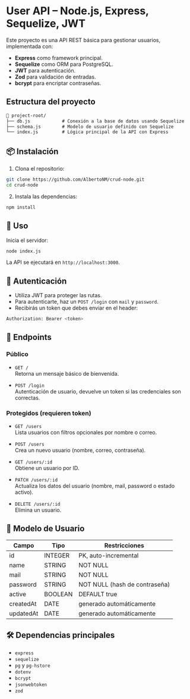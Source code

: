 # User API – Node.js, Express, Sequelize, JWT

Este proyecto es una API REST básica para gestionar usuarios, implementada con:

- **Express** como framework principal.
- **Sequelize** como ORM para PostgreSQL.
- **JWT** para autenticación.
- **Zod** para validación de entradas.
- **bcrypt** para encriptar contraseñas.

## Estructura del proyecto

```txt
📁 project-root/
├── db.js            # Conexión a la base de datos usando Sequelize
├── schema.js        # Modelo de usuario definido con Sequelize
└── index.js         # Lógica principal de la API con Express
```

## 📦 Instalación

1. Clona el repositorio:

```bash
git clone https://github.com/AlbertoNM/crud-node.git
cd crud-node
```

2. Instala las dependencias:

```bash
npm install
```

## 🚀 Uso

Inicia el servidor:

```bash
node index.js
```

La API se ejecutará en `http://localhost:3000`.

## 🔐 Autenticación

- Utiliza JWT para proteger las rutas.
- Para autenticarte, haz un `POST /login` con `mail` y `password`.
- Recibirás un token que debes enviar en el header:

```bash
Authorization: Bearer <token>
```

## 📌 Endpoints

### Público

- `GET /`  
  Retorna un mensaje básico de bienvenida.

- `POST /login`  
  Autenticación de usuario, devuelve un token si las credenciales son correctas.

### Protegidos (requieren token)

- `GET /users`  
  Lista usuarios con filtros opcionales por nombre o correo.

- `POST /users`  
  Crea un nuevo usuario (nombre, correo, contraseña).

- `GET /users/:id`  
  Obtiene un usuario por ID.

- `PATCH /users/:id`  
  Actualiza los datos del usuario (nombre, mail, password o estado activo).

- `DELETE /users/:id`  
  Elimina un usuario.

## 🧩 Modelo de Usuario

| Campo     | Tipo    | Restricciones                 |
| --------- | ------- | ----------------------------- |
| id        | INTEGER | PK, auto-incremental          |
| name      | STRING  | NOT NULL                      |
| mail      | STRING  | NOT NULL                      |
| password  | STRING  | NOT NULL (hash de contraseña) |
| active    | BOOLEAN | DEFAULT true                  |
| createdAt | DATE    | generado automáticamente      |
| updatedAt | DATE    | generado automáticamente      |

## 🛠 Dependencias principales

- `express`
- `sequelize`
- `pg` y `pg-hstore`
- `dotenv`
- `bcrypt`
- `jsonwebtoken`
- `zod`
